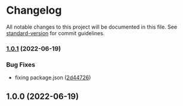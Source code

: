 # Changelog

All notable changes to this project will be documented in this file. See [standard-version](https://github.com/conventional-changelog/standard-version) for commit guidelines.

### [1.0.1](https://github.com/reimlima/speedtest_exporter/compare/v1.0.0...v1.0.1) (2022-06-19)


### Bug Fixes

* fixing package.json ([2d44726](https://github.com/reimlima/speedtest_exporter/commit/2d447260df3ad991f5d52f322bc26aea16e95cc7))

## 1.0.0 (2022-06-19)
